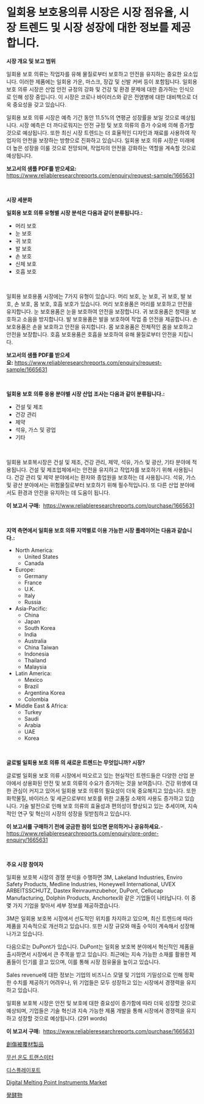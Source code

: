 <p><h1>일회용 보호용의류 시장은 시장 점유율, 시장 트렌드 및 시장 성장에 대한 정보를 제공합니다.</h1></p><p><strong>시장 개요 및 보고 범위</strong></p>
<p><p>일회용 보호 의류는 작업자를 유해 물질로부터 보호하고 안전을 유지하는 중요한 요소입니다. 이러한 제품에는 일회용 가운, 마스크, 장갑 및 신발 커버 등이 포함됩니다. 일회용 보호 의류 시장은 산업 안전 규정의 강화 및 건강 및 환경 문제에 대한 증가하는 인식으로 인해 성장 중입니다. 이 시장은 코로나 바이러스와 같은 전염병에 대한 대비책으로 더욱 중요성을 갖고 있습니다.</p><p>일회용 보호 의류 시장은 예측 기간 동안 11.5%의 연평균 성장률을 보일 것으로 예상됩니다. 시장 예측은 더 까다로워지는 안전 규정 및 보호 의류의 증가 수요에 의해 증가할 것으로 예상됩니다. 또한 최신 시장 트렌드는 더 효율적인 디자인과 재료를 사용하여 작업자의 안전을 보장하는 방향으로 진화하고 있습니다. 일회용 보호 의류 시장은 미래에 더 높은 성장을 이룰 것으로 전망되며, 작업자의 안전을 강화하는 역할을 계속할 것으로 예상됩니다.</p></p>
<p><strong>보고서의 샘플 PDF를 받으세요:</strong> <a href="https://www.reliableresearchreports.com/enquiry/request-sample/1665631">https://www.reliableresearchreports.com/enquiry/request-sample/1665631</a></p>
<p>&nbsp;</p>
<p><strong>시장 세분화</strong></p>
<p><strong>일회용 보호 의류 유형별 시장 분석은 다음과 같이 분류됩니다.:</strong></p>
<p><ul><li>머리 보호</li><li>눈 보호</li><li>귀 보호</li><li>발 보호</li><li>손 보호</li><li>신체 보호</li><li>호흡 보호</li></ul></p>
<p>&nbsp;</p>
<p><p>일회용 보호용품 시장에는 7가지 유형이 있습니다. 머리 보호, 눈 보호, 귀 보호, 발 보호, 손 보호, 몸 보호, 호흡 보호가 있습니다. 머리 보호용품은 머리를 보호하고 안전을 유지합니다. 눈 보호용품은 눈을 보호하여 안전을 보장합니다. 귀 보호용품은 청력을 보호하고 소음을 방지합니다. 발 보호용품은 발을 보호하여 작업 중 안전을 제공합니다. 손 보호용품은 손을 보호하고 안전을 유지합니다. 몸 보호용품은 전체적인 몸을 보호하고 안전을 보장합니다. 호흡 보호용품은 호흡을 보호하여 유해 물질로부터 안전을 지킵니다.</p></p>
<p><strong>보고서의 샘플 PDF를 받으세요:</strong>&nbsp;<a href="https://www.reliableresearchreports.com/enquiry/request-sample/1665631">https://www.reliableresearchreports.com/enquiry/request-sample/1665631</a></p>
<p>&nbsp;</p>
<p><strong> 일회용 보호 의류 응용 분야별 시장 산업 조사는 다음과 같이 분류됩니다.:</strong></p>
<p><ul><li>건설 및 제조</li><li>건강 관리</li><li>제약</li><li>석유, 가스 및 광업</li><li>기타</li></ul></p>
<p>&nbsp;</p>
<p><p>일회용 보호복시장은 건설 및 제조, 건강 관리, 제약, 석유, 가스 및 광산, 기타 분야에 적용됩니다. 건설 및 제조업체에서는 안전을 유지하고 작업자를 보호하기 위해 사용됩니다. 건강 관리 및 제약 분야에서는 환자와 종업원을 보호하는 데 사용됩니다. 석유, 가스 및 광산 분야에서는 위험물질로부터 보호하기 위해 필수적입니다. 또 다른 산업 분야에서도 환경과 안전을 유지하는 데 도움이 됩니다.</p></p>
<p><strong>이 보고서 구매:</strong>&nbsp; <a href="https://www.reliableresearchreports.com/purchase/1665631">https://www.reliableresearchreports.com/purchase/1665631</a></p>
<p>&nbsp;</p>
<p><strong>지역 측면에서 일회용 보호 의류 지역별로 이용 가능한 시장 플레이어는 다음과 같습니다.:</strong></p>
<p><ul>
    <li>
        North America:
        <ul>
            <li>United States</li>
            <li>Canada</li>
        </ul>
    </li>
    <li>
        Europe:
        <ul>
            <li>Germany</li>
            <li>France</li>
            <li>U.K.</li>
            <li>Italy</li>
            <li>Russia</li>
        </ul>
    </li>
    <li>
        Asia-Pacific:
        <ul>
            <li>China</li>
            <li>Japan</li>
            <li>South Korea</li>
            <li>India</li>
            <li>Australia</li>
            <li>China Taiwan</li>
            <li>Indonesia</li>
            <li>Thailand</li>
            <li>Malaysia</li>
        </ul>
    </li>
    <li>
        Latin America:
        <ul>
            <li>Mexico</li>
            <li>Brazil</li>
            <li>Argentina Korea</li>
            <li>Colombia</li>
        </ul>
    </li>
    <li>
        Middle East & Africa:
        <ul>
            <li>Turkey</li>
            <li>Saudi</li>
            <li>Arabia</li>
            <li>UAE</li>
            <li>Korea</li>
        </ul>
    </li>
    </ul></p>
<p>&nbsp;</p>
<p><strong>글로벌 일회용 보호 의류 의 새로운 트렌드는 무엇입니까? 시장?</strong></p>
<p><p>글로벌 일회용 보호 의류 시장에서 떠오르고 있는 현실적인 트렌드들은 다양한 산업 분야에서 상용화된 안전 및 보호 의류의 수요가 증가하는 것을 보여줍니다. 건강 위생에 대한 관심이 커지고 있어서 일회용 보호 의류의 필요성이 더욱 중요해지고 있습니다. 또한 화학물질, 바이러스 및 세균으로부터 보호를 위한 고품질 소재의 사용도 증가하고 있습니다. 기술 발전으로 인해 보호 의류의 효율성과 편의성이 향상되고 있는 추세이며, 지속적인 연구 및 혁신이 시장의 성장을 뒷받침하고 있습니다.</p></p>
<p><strong>이 보고서를 구매하기 전에 궁금한 점이 있으면 문의하거나 공유하세요.</strong>- <a href="https://www.reliableresearchreports.com/enquiry/pre-order-enquiry/1665631">https://www.reliableresearchreports.com/enquiry/pre-order-enquiry/1665631</a></p>
<p>&nbsp;</p>
<p><strong>주요 시장 참여자</strong></p>
<p><p>일회용 보호복 시장의 경쟁 분석을 수행하면 3M, Lakeland Industries, Enviro Safety Products, Medline Industries, Honeywell International, UVEX ARBEITSSCHUTZ, Dastex Reinraumzubehor, DuPont, Cellucap Manufacturing, Dolphin Products, Anchortex와 같은 기업들이 나타납니다. 이 중 몇 가지 기업을 찾아서 세부 정보를 제공하겠습니다.</p><p>3M은 일회용 보호복 시장에서 선도적인 위치를 차지하고 있으며, 최신 트렌드에 따라 제품을 지속적으로 개선하고 있습니다. 또한 시장 규모와 매출 수익이 계속해서 성장해 나가고 있습니다.</p><p>다음으로는 DuPont가 있습니다. DuPont는 일회용 보호복 분야에서 혁신적인 제품을 출시하면서 시장에서 큰 주목을 받고 있습니다. 최근에는 지속 가능한 소재를 활용한 제품들이 인기를 끌고 있으며, 이를 통해 시장 점유율을 높이고 있습니다.</p><p>Sales revenue에 대한 정보는 기업의 비즈니스 모델 및 기업의 기밀성으로 인해 정확한 수치를 제공하기 어려우나, 위 기업들은 모두 성장하고 있는 시장에서 경쟁력을 유지하고 있습니다.</p><p>일회용 보호복 시장은 안전 및 보호에 대한 중요성이 증가함에 따라 더욱 성장할 것으로 예상되며, 기업들은 기술 혁신과 지속 가능한 제품 개발을 통해 시장에서 경쟁력을 유지하고 성장할 것으로 예상됩니다.  (291 words)</p></p>
<p><strong>이 보고서 구매:</strong>&nbsp;&nbsp;<a href="https://www.reliableresearchreports.com/purchase/1665631">https://www.reliableresearchreports.com/purchase/1665631</a></p>
<p><p><a href="https://github.com/LeanneBruen2023/Market-Research-Report-List-1/blob/main/335849616060.md">創傷被覆材製品</a></p><p><a href="https://medium.com/@joeyjohns20/%EB%AC%B4%EC%84%A0-%EC%98%A8%EB%8F%84-%EB%B3%80%EC%86%A1%EA%B8%B0-%EC%8B%9C%EC%9E%A5-%EC%A0%90%EC%9C%A0%EC%9C%A8-%EC%A7%84%ED%99%94-%EB%B0%8F-%EC%8B%9C%EC%9E%A5-%EC%84%B1%EC%9E%A5-%ED%8A%B8%EB%A0%8C%EB%93%9C-2024-2031-f4544be1bbdc">무선 온도 트랜스미터</a></p><p><a href="https://github.com/vs10l4sfg5c/Market-Research-Report-List-1/blob/main/466134714850.md">디스플레이포트</a></p><p><a href="https://www.linkedin.com/pulse/digital-melting-point-instruments-market-size-growing-rgqhc?trackingId=9qs150ycAWmMYbOt%2FbtJQg%3D%3D">Digital Melting Point Instruments Market</a></p><p><a href="https://github.com/cnnriuez22368/Market-Research-Report-List-1/blob/main/787003416059.md">発酵物</a></p></p>
